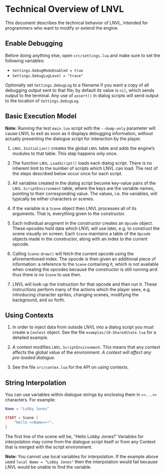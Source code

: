 Technical Overview of LNVL
==========================

This document describes the technical behavior of LNVL, intended for
programmers who want to modify or extend the engine.


Enable Debugging
----------------

Before doing anything else, open `src/settings.lua` and make sure to
set the following variables:

* `Settings.DebugModeEnabled = true`
* `Settings.DebugLogLevel = "trace"`

Optionally set `Settings.DebugLog` to a filename if you want a copy of
all debugging output sent to that file; by default its value is `nil`,
which sends output to the terminal.  Any use of `assert()` in dialog
scripts will send output to the location of `Settings.DebugLog`.


Basic Execution Model
---------------------

**Note:** Running the test `main.lua` script with the `--dump-only`
parameter will cause LNVL to exit as soon as it displays debugging
information, without actually presenting the dialogue script for
interaction by the player.

1. `LNVL.Initialize()` creates the global `LNVL` table and adds the
   engine’s modules to that table.  This step happens only once.

2. The function `LNVL.LoadScript()` loads each dialog script.  There
   is no inherent limit to the number of scripts which LNVL can load.
   The rest of the steps described below occur once for each script.

3. All variables created in the dialog script become key-value pairs
   of the `LNVL.ScriptEnvironment` table, where the keys are the
   variable names, pointing to their corresponding value.  The values,
   i.e. the variables, will typically be either characters or scenes.

4. If the variable is a `Scene` object then LNVL processes all of its
   arguments.  That is, everything given to the constructor.

5. Each individual arugment in the constructor creates an `Opcode`
   object.  These opcodes hold data which LNVL will use later, e.g. to
   construct the scene visually on screen.  Each `Scene` maintains a
   table of the `Opcode` objects made in the constructor, along with
   an index to the current opcode.

6. Calling `Scene:draw()` will fetch the current opcode using the
   aforementioned index.  The opocde is then given an additional piece
   of information: a reference to the `Scene` containing it, which is
   not available when creating the opcodes because the constructor is
   still running and thus there is no `Scene` to use then.

7. LNVL will look-up the instruction for that opcode and then run it.
   These instructions perform many of the actions which the player
   sees, e.g. introducing character sprites, changing scenes,
   modifying the background, and so forth.


Using Contexts
--------------

1. In order to inject data from outside LNVL into a dialog script you
   must create a `Context` object.  See the file
   `examples/19-SharedState.lua` for a detailed example.

2. A context modifies `LNVL.ScriptEnvironment`.  This means that any
   context affects the global value of the environment.  *A context
   will affect any pre-loaded dialogue.*

3. See the file `src/contex.lua` for the API on using contexts.


String Interpolation
--------------------

You can use variables within dialogue strings by enclosing them in
`<<...>>` characters.  For example:

```lua
Name = "Lobby Jones"

START = Scene {
    "Hello <<Name>>!",
}
```

The first line of the scene will be, “Hello Lobby Jones!”  Variables
for interpolation may come from the dialogue script itself or from any
Context that is merged with the script environment.

**Note:** You cannot use local variables for interpolation.  If the
  example above used `local Name = "Lobby Jones"` then the
  interpolation would fail because LNVL would be unable to find the
  variable.
